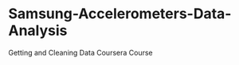Samsung-Accelerometers-Data-Analysis
====================================

Getting and Cleaning Data Coursera Course
